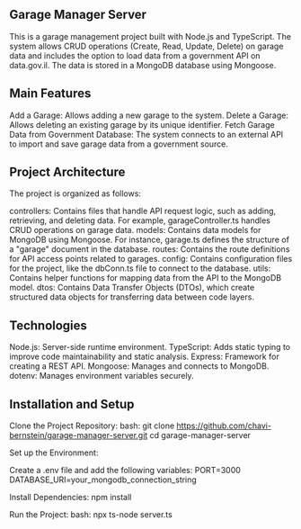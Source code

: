 ## Garage Manager Server
This is a garage management project built with Node.js and TypeScript. The system allows CRUD operations (Create, Read, Update, Delete) on garage data and includes the option to load data from a government API on data.gov.il. The data is stored in a MongoDB database using Mongoose.

## Main Features

Add a Garage: Allows adding a new garage to the system.
Delete a Garage: Allows deleting an existing garage by its unique identifier.
Fetch Garage Data from Government Database: The system connects to an external API to import and save garage data from a government source.

## Project Architecture
The project is organized as follows:

controllers: Contains files that handle API request logic, such as adding, retrieving, and deleting data. For example, garageController.ts handles CRUD operations on garage data.
models: Contains data models for MongoDB using Mongoose. For instance, garage.ts defines the structure of a "garage" document in the database.
routes: Contains the route definitions for API access points related to garages.
config: Contains configuration files for the project, like the dbConn.ts file to connect to the database.
utils: Contains helper functions for mapping data from the API to the MongoDB model.
dtos: Contains Data Transfer Objects (DTOs), which create structured data objects for transferring data between code layers.

## Technologies

Node.js: Server-side runtime environment.
TypeScript: Adds static typing to improve code maintainability and static analysis.
Express: Framework for creating a REST API.
Mongoose: Manages and connects to MongoDB.
dotenv: Manages environment variables securely.

## Installation and Setup

Clone the Project Repository:
bash:
git clone https://github.com/chavi-bernstein/garage-manager-server.git
cd garage-manager-server

Set up the Environment:

Create a .env file and add the following variables:
PORT=3000
DATABASE_URI=your_mongodb_connection_string



Install Dependencies:
npm install

Run the Project:
bash:
npx ts-node server.ts
